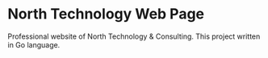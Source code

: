 # North Technology Web Page
Professional website of North Technology &amp; Consulting. This project written in Go language.
